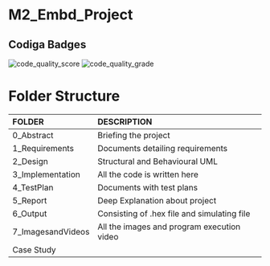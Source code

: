 # M2_Embd_Project
## Codiga Badges
![code_quality_score](https://api.codiga.io/project/32932/score/svg)
![code_quality_grade](https://api.codiga.io/project/32932/status/svg)

# Folder Structure
|FOLDER|DESCRIPTION|
|:-----|:----------|
|0_Abstract|Briefing the project|
|1_Requirements|Documents detailing requirements|
|2_Design|Structural and Behavioural UML|
|3_Implementation|All the code is written here|
|4_TestPlan|Documents with test plans|
|5_Report|Deep Explanation about project|
|6_Output|Consisting of .hex file and simulating file|
|7_ImagesandVideos|All the images and program execution video|
|Case Study|
